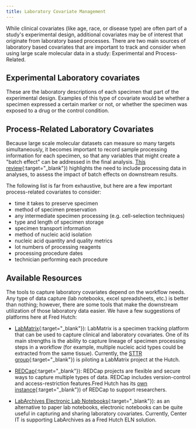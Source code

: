 ```yaml
---
title: Laboratory Covariate Management
---
```


While clinical covariates (like age, race, or disease type) are often part of a study's experimental design, additional covariates may be of interest that originate from laboratory based processes.  There are two main sources of laboratory based covariates that are important to track and consider when using large scale molecular data in a study:  Experimental and Process-Related.  

## Experimental Laboratory covariates
These are the laboratory descriptions of each specimen that part of the experimental design.  Examples of this type of covariate would be whether a specimen expressed a certain marker or not, or whether the specimen was exposed to a drug or the control condition.  

## Process-Related Laboratory Covariates
Because large scale molecular datasets can measure so many targets simultaneously, it becomes important to record sample processing information for each specimen, so that any variables that might create a "batch effect" can be addressed in the final analysis.  [This review](https://www.nature.com/articles/nrg2825){:target="_blank"}<!--_-->) highlights the need to include processing data in analyses, to assess the impact of batch effects on downstream results.

The following list is far from exhaustive, but here are a few important process-related covariates to consider:
  - time it takes to preserve specimen
  - method of specimen preservation
  - any intermediate specimen processing (e.g. cell-selection techniques)
  - type and length of specimen storage
  - specimen transport information
  - method of nucleic acid isolation
  - nucleic acid quantity and quality metrics
  - lot numbers of processing reagents
  - processing procedure dates
  - technician performing each procedure

## Available Resources
The tools to capture laboratory covariates depend on the workflow needs.  Any type of data capture (lab notebooks, excel spreadsheets, etc.) is better than nothing; however, there are some tools that make the downstream utilization of those laboratory data easier. We have a few suggestions of platforms here at Fred Hutch:

  - [LabMatrix](http://www.biofortis.com/labmatrix){:target="_blank"}<!--_-->): LabMatrix is a specimen tracking platform that can be used to capture clinical and laboratory covariates. One of its main strengths is the ability to capture lineage of specimen processing steps in a workflow (for example, multiple nucleic acid types could be extracted from the same tissue). Currently, the [STTR group](https://www.fredhutch.org/en/labs/seattle-translational-tumor-research.html){:target="_blank"}<!--_-->) is piloting a LabMatrix project at the Hutch.

  - [REDCap](https://projectredcap.org){:target="_blank"}<!--_-->): REDCap projects are flexible and secure ways to capture multiple types of data. REDCap includes version-control and access-restriction features.Fred Hutch has its [own instance](https://cdsweb07.fhcrc.org/redcap/){:target="_blank"}<!--_-->) of REDCap to support researchers.

  - [LabArchives Electronic Lab Notebooks](https://centernet.fredhutch.org/cn/u/center-it/projects/eln-project.html){:target="_blank"}<!--_-->): as an alternative to paper lab notebooks, electronic notebooks can be quite useful in capturing and sharing laboratory covariates. Currently, Center IT is supporting LabArchives as a Fred Hutch ELN solution.
